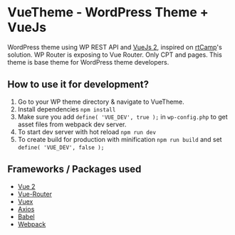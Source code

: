 
# VueTheme - WordPress Theme + VueJs
WordPress theme using WP REST API and [VueJs 2](http://vuejs.org), inspired on [rtCamp](https://rtcamp.com)'s solution. 
WP Router is exposing to Vue Router. Only CPT and pages.
This theme is base theme for WordPress theme developers.

## How to use it for development?
1. Go to your WP theme directory & navigate to VueTheme.
2. Install dependencies `npm install`
3. Make sure you add `define( 'VUE_DEV', true );` in `wp-config.php` to get asset files from webpack dev server.
4. To start dev server with hot reload `npm run dev`
5. To create build for production with minification `npm run build` and set   `define( 'VUE_DEV', false );`

## Frameworks / Packages used
* [Vue 2](http://vuejs.org)
* [Vue-Router](https://github.com/vuejs/vue-router)
* [Vuex](https://github.com/vuejs/vuex)
* [Axios](https://github.com/mzabriskie/axios)
* [Babel](https://babeljs.io)
* [Webpack](https://webpack.js.org/)
